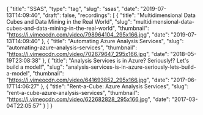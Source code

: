 {
  "title": "SSAS",
  "type": "tag",
  "slug": "ssas",
  "date": "2019-07-13T14:09:40",
  "draft": false,
  "recordings": [
    {
      "title": "Multidimensional Data Cubes and Data Mining in the Real World",
      "slug": "multidimensional-data-cubes-and-data-mining-in-the-real-world",
      "thumbnail": "https://i.vimeocdn.com/video/798964104_295x166.jpg",
      "date": "2019-07-13T14:09:40"
    },
    {
      "title": "Automating Azure Analysis Services",
      "slug": "automating-azure-analysis-services",
      "thumbnail": "https://i.vimeocdn.com/video/702679647_295x166.jpg",
      "date": "2018-05-19T23:08:38"
    },
    {
      "title": "Analysis Services is in Azure? Seriously!? Let's build a model!",
      "slug": "analysis-services-is-in-azure-seriously-lets-build-a-model",
      "thumbnail": "https://i.vimeocdn.com/video/641693852_295x166.jpg",
      "date": "2017-06-17T14:06:27"
    },
    {
      "title": "Rent-a-Cube: Azure Analysis Services",
      "slug": "rent-a-cube-azure-analysis-services",
      "thumbnail": "https://i.vimeocdn.com/video/622682828_295x166.jpg",
      "date": "2017-03-04T22:05:57"
    }
  ]
}